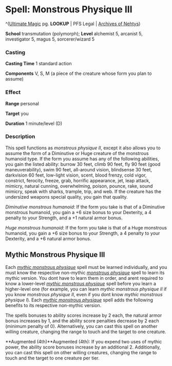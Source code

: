 # Spell: Monstrous Physique III

^([Ultimate Magic][ss-monstrous-physique-iii] pg. **LOOKUP** | PFS Legal | [Archives of Nehtys][sn-monstrous-physique-iii])

**School** transmutation (polymorph); **Level** alchemist 5, arcanist 5, investigator 5, magus 5, sorcerer/wizard 5

### Casting

**Casting Time** 1 standard action  

**Components** V, S, M (a piece of the creature whose form you plan to assume)

### Effect

**Range** personal  

**Target** you  

**Duration** 1 minute/level (D)

### Description

This spell functions as _monstrous physique II_, except it also allows you to assume the form of a Diminutive or Huge creature of the monstrous humanoid type. If the form you assume has any of the following abilities, you gain the listed ability: burrow 30 feet, climb 90 feet, fly 90 feet (good maneuverability), swim 90 feet, all-around vision, blindsense 30 feet, darkvision 60 feet, low-light vision, scent, blood frenzy, cold vigor, constrict, ferocity, freeze, grab, horrific appearance, jet, leap attack, mimicry, natural cunning, overwhelming, poison, pounce, rake, sound mimicry, speak with sharks, trample, trip, and web. If the creature has the undersized weapons special quality, you gain that quality.  

_Diminutive monstrous humanoid_: If the form you take is that of a Diminutive monstrous humanoid, you gain a +6 size bonus to your Dexterity, a 4 penalty to your Strength, and a +1 natural armor bonus.  

_Huge monstrous humanoid_: If the form you take is that of a Huge monstrous humanoid, you gain a +6 size bonus to your Strength, a 4 penalty to your Dexterity, and a +6 natural armor bonus.

## Mythic Monstrous Physique III

Each _[mythic monstrous physique]_ spell must be learned individually, and you must know the respective non-mythic _[monstrous physique]_ spell to learn its mythic version. You dont have to learn them in order, and arent required to know a lower-level _[mythic monstrous physique]_ spell before you learn a higher-level one (for example, you can learn _mythic monstrous physique II_ if you know _monstrous physique II_, even if you dont know _mythic monstrous physique I_). Each _[mythic monstrous physique]_ spell adds the following benefits to its respective non-mythic version.  

The spells bonuses to ability scores increase by 2 each, the natural armor bonus increases by 1, and the ability score penalties decrease by 2 each (minimum penalty of 0). Alternatively, you can cast this spell on another willing creature, changing the range to touch and the target to one creature.   

**Augmented (4th)**Augmented (4th): If you expend two uses of mythic power, the ability score bonuses increase by an additional 2. Additionally, you can cast this spell on other willing creatures, changing the range to touch and the target to one creature per tier.

[ss-monstrous-physique-iii]: http://paizo.com/pathfinderRPG/v57
[sn-monstrous-physique-iii]: http://www.archivesofnethys.com/SpellDisplay.aspx?ItemName=Monstrous%20Physique%20III
[monstrous physique]: http://www.archivesofnethys.com/SpellDisplay.aspx?ItemName=monstrous%20physique
[mythic monstrous physique]: http://www.archivesofnethys.com/SpellDisplay.aspx?ItemName=mythic%20monstrous%20physique